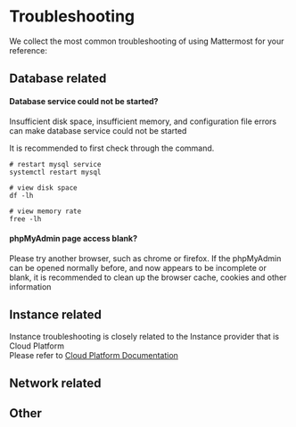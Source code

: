 # Troubleshooting

We collect the most common troubleshooting of using Mattermost for your reference:

## Database related

#### Database service could not be started?

Insufficient disk space, insufficient memory, and configuration file errors can make database service could not be started  

It is recommended to first check through the command.

```shell
# restart mysql service
systemctl restart mysql

# view disk space
df -lh

# view memory rate
free -lh
```

#### phpMyAdmin page access blank?

Please try another browser, such as chrome or firefox. If the phpMyAdmin can be opened normally before, and now appears to be incomplete or blank, it is recommended to clean up the browser cache, cookies and other information

## Instance related

Instance troubleshooting is closely related to the Instance provider that is Cloud Platform   
Please refer to [Cloud Platform Documentation](https://support.websoft9.com/docs/faq/tech-instance.html)

## Network related

## Other